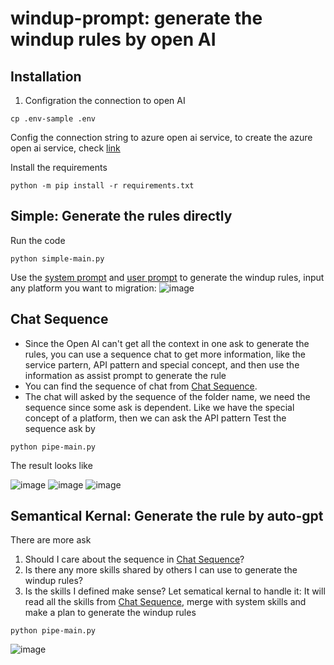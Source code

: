 # windup-prompt: generate the windup rules by open AI

## Installation
1. Configration the connection to open AI
```
cp .env-sample .env
```
Config the connection string to azure open ai service, to create the azure open ai service, check [link](https://portal.azure.com/#create/Microsoft.CognitiveServicesOpenAI) 

Install the requirements
```
python -m pip install -r requirements.txt
```

## Simple: Generate the rules directly
Run the code 
```
python simple-main.py
```
Use the [system prompt](https://github.com/showpune/windup-prompt/blob/master/prompt/system.txt) and [user prompt](https://github.com/showpune/windup-prompt/blob/master/prompt/chat/ask.txt) to generate the windup rules, input any platform you want to migration:
![image](https://user-images.githubusercontent.com/1787505/236997115-126f8b89-ff2a-4410-90bf-c808ddedf41d.png)


## Chat Sequence
* Since the Open AI can't get all the context in one ask to generate the rules, you can use a sequence chat to get more information, like the service partern, API pattern and special concept, and then use the information as assist prompt to generate the rule
* You can find the sequence of chat from [Chat Sequence](https://github.com/showpune/windup-prompt/tree/master/prompt/windup).
* The chat will asked by the sequence of the folder name, we need the sequence since some ask is dependent. Like we have the special concept of a platform, then we can ask the API pattern
Test the sequence ask by 
```
python pipe-main.py
```
The result looks like

![image](https://user-images.githubusercontent.com/1787505/236998182-bef8aabd-8c6e-4215-9c8d-66623d086460.png)
![image](https://user-images.githubusercontent.com/1787505/236998273-61187753-8f07-4ab3-add2-2f268f42753f.png)
![image](https://user-images.githubusercontent.com/1787505/236998302-db6b8583-93d5-4e1c-882c-e2cadb06d1bf.png)

## Semantical Kernal: Generate the rule by auto-gpt
There are more ask
1) Should I care about the sequence in [Chat Sequence](https://github.com/showpune/windup-prompt/tree/master/prompt/windup)?
2) Is there any more skills shared by others I can use to generate the windup rules?
3) Is the skills I defined make sense?
Let sematical kernal to handle it: It will read all the skills from  [Chat Sequence](https://github.com/showpune/windup-prompt/tree/master/prompt/windup), merge with system skills and make a plan to generate the windup rules
```
python pipe-main.py
```
![image](https://user-images.githubusercontent.com/1787505/236999884-8e9d14cc-2a97-4bec-ab98-e9913553c312.png)
